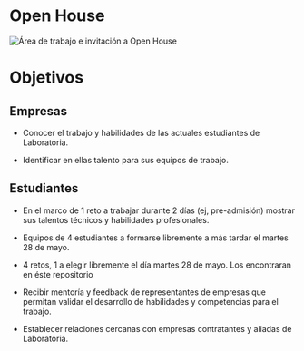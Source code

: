 # Open House

![Área de trabajo e invitación a Open House](https://lh4.googleusercontent.com/Nsur9ybDKWWgdzTqXyS9frtVtchrAOQHgPNg1lHjkHFAP9eBUzM7i5giFH0hk9a34zbSj7A_rpLS7ciJeIkI0G3YEnimhFBN9TJqfntY=s1600)


# Objetivos
## Empresas 
* Conocer el trabajo y habilidades de las actuales estudiantes de Laboratoria. 

*  Identificar en ellas talento para sus equipos de trabajo. 

## Estudiantes
*  En el marco de 1 reto a trabajar durante 2 días  (ej, pre-admisión) mostrar sus talentos técnicos y habilidades profesionales. 

* Equipos de 4 estudiantes a formarse libremente a más tardar el martes 28 de mayo. 

* 4 retos, 1 a elegir libremente el día martes 28 de mayo. Los encontraran en éste repositorio

* Recibir mentoría y feedback de representantes de empresas que permitan validar el desarrollo de habilidades y competencias para el trabajo. 

* Establecer relaciones cercanas con empresas contratantes y aliadas de Laboratoria. 
